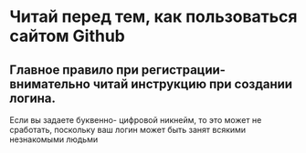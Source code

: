 # Читай перед тем, как пользоваться сайтом Github

## Главное правило при регистрации- внимательно читай инструкцию при создании логина.

Если вы задаете буквенно- цифровой никнейм, то это может не сработать, поскольку ваш логин может быть занят всякими незнакомыми людьми